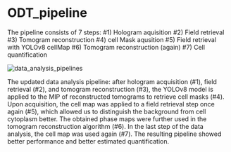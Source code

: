 # ODT_pipeline
The pipeline consists of 7 steps:
#1) Hologram aquisition
#2) Field retrieval
#3) Tomogram reconstruction
#4) cell Mask aqusition
#5) Field retrieval with YOLOv8 cellMap
#6) Tomogram reconstruction (again)
#7) Cell quantification
   
![data_analysis_pipelines](https://github.com/user-attachments/assets/bd74de51-2289-4ebd-8d06-9e402b308788)

The updated data analysis pipeline: after hologram acquisition (#1), field retrieval (#2), and tomogram reconstruction (#3), the YOLOv8 model is applied to the MIP of reconstructed tomograms to retrieve cell masks (#4). Upon acquisition, the cell map was applied to a field retrieval step once again (#5), which allowed us to distinguish the background from cell cytoplasm better. The obtained phase maps were further used in the tomogram reconstruction algorithm (#6). In the last step of the data analysis, the cell map was used again (#7). The resulting pipeline showed better performance and better estimated quantification.
